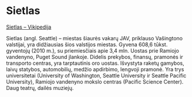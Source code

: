 # Sietlas
[Sietlas – Vikipedija](https://lt.wikipedia.org/wiki/Sietlas)

Sietlas (angl. Seattle) – miestas šiaurės vakarų JAV, priklauso Vašingtono valstijai, yra didžiausias šios valstijos miestas. Gyvena 608,6 tūkst. gyventojų (2010 m.), su priemiesčiais apie 3,4 mln. Uostas prie Ramiojo vandenyno, Puget Sound įlankoje. Didelis prekybos, finansų, pramonės ir transporto centras, yra tarptautinis oro uostas. Išvystyta raketų gamybos, laivų statybos, automobilių, medžio apdirbimo, lengvoji pramonė. Yra trys universitetai (University of Washington, Seattle University ir Seattle Pacific University), Ramiojo vandenyno mokslo centras (Pacific Science Center). Daug teatrų, dailės muziejų.
